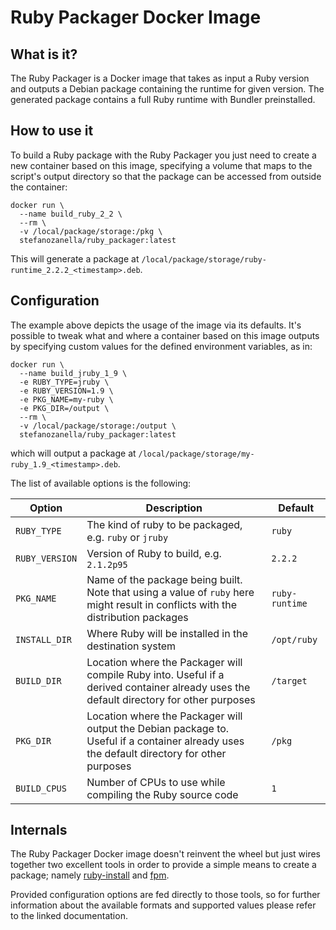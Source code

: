 # Ruby Packager Docker Image

## What is it?
The Ruby Packager is a Docker image that takes as input a Ruby version and
outputs a Debian package containing the runtime for given version. The generated
package contains a full Ruby runtime with Bundler preinstalled.

## How to use it
To build a Ruby package with the Ruby Packager you just need to create a new
container based on this image, specifying a volume that maps to the script's
output directory so that the package can be accessed from outside the container:

```shell
docker run \
  --name build_ruby_2_2 \
  --rm \
  -v /local/package/storage:/pkg \
  stefanozanella/ruby_packager:latest
```

This will generate a package at
`/local/package/storage/ruby-runtime_2.2.2_<timestamp>.deb`.

## Configuration
The example above depicts the usage of the image via its defaults. It's possible
to tweak what and where a container based on this image outputs by specifying
custom values for the defined environment variables, as in:

```shell
docker run \
  --name build_jruby_1_9 \
  -e RUBY_TYPE=jruby \
  -e RUBY_VERSION=1.9 \
  -e PKG_NAME=my-ruby \
  -e PKG_DIR=/output \
  --rm \
  -v /local/package/storage:/output \
  stefanozanella/ruby_packager:latest
```

which will output a package at
`/local/package/storage/my-ruby_1.9_<timestamp>.deb`.

The list of available options is the following:

| **Option**  | **Description**  | **Default**  |
|---|---|---|
| `RUBY_TYPE`  | The kind of ruby to be packaged, e.g. `ruby` or `jruby`  | `ruby`  |
| `RUBY_VERSION`  | Version of Ruby to build, e.g. `2.1.2p95`  | `2.2.2`  |
| `PKG_NAME` | Name of the package being built. Note that using a value of `ruby` here might result in conflicts with the distribution packages | `ruby-runtime` |
| `INSTALL_DIR` | Where Ruby will be installed in the destination system | `/opt/ruby` |
| `BUILD_DIR` | Location where the Packager will compile Ruby into. Useful if a derived container already uses the default directory for other purposes | `/target` |
| `PKG_DIR` | Location where the Packager will output the Debian package to. Useful if a container already uses the default directory for other purposes | `/pkg` |
| `BUILD_CPUS` | Number of CPUs to use while compiling the Ruby source code | `1` |

## Internals 
The Ruby Packager Docker image doesn't reinvent the wheel but just wires
together two excellent tools in order to provide a simple means to create a
package; namely [ruby-install](https://github.com/postmodern/ruby-install) 
and [fpm](https://github.com/jordansissel/fpm/wiki).

Provided configuration options are fed directly to those tools, so for
further information about the available formats and supported values please
refer to the linked documentation.
